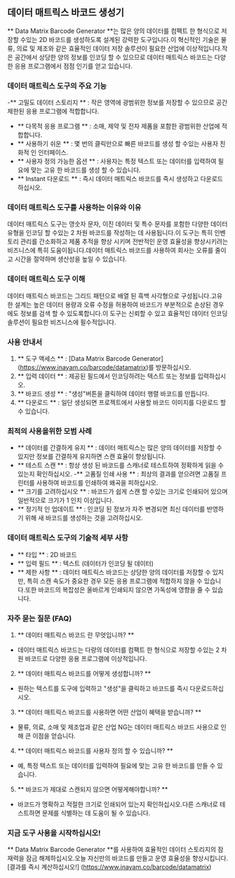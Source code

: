 ## 데이터 매트릭스 바코드 생성기

** Data Matrix Barcode Generator **는 많은 양의 데이터를 컴팩트 한 형식으로 저장할 수있는 2D 바코드를 생성하도록 설계된 강력한 도구입니다.이 혁신적인 기술은 물류, 의료 및 제조와 같은 효율적인 데이터 저장 솔루션이 필요한 산업에 이상적입니다.작은 공간에서 상당한 양의 정보를 인코딩 할 수 있으므로 데이터 매트릭스 바코드는 다양한 응용 프로그램에서 점점 인기를 얻고 있습니다.

### 데이터 매트릭스 도구의 주요 기능

-** 고밀도 데이터 스토리지 ** : 작은 영역에 광범위한 정보를 저장할 수 있으므로 공간 제한된 응용 프로그램에 적합합니다.
- ** 다목적 응용 프로그램 ** : 소매, 제약 및 전자 제품을 포함한 광범위한 산업에 적합합니다.
- ** 사용하기 쉬운 ** : 몇 번의 클릭만으로 빠른 바코드를 생성 할 수있는 사용자 친화적 인 인터페이스.
- ** 사용자 정의 가능한 옵션 ** : 사용자는 특정 텍스트 또는 데이터를 입력하여 필요에 맞는 고유 한 바코드를 생성 할 수 있습니다.
- ** Instant 다운로드 ** : 즉시 데이터 매트릭스 바코드를 즉시 생성하고 다운로드하십시오.

### 데이터 매트릭스 도구를 사용하는 이유와 이유

데이터 매트릭스 도구는 영숫자 문자, 이진 데이터 및 특수 문자를 포함한 다양한 데이터 유형을 인코딩 할 수있는 2 차원 바코드를 작성하는 데 사용됩니다.이 도구는 특히 인벤토리 관리를 간소화하고 제품 추적을 향상 시키며 전반적인 운영 효율성을 향상시키려는 비즈니스에 특히 도움이됩니다.데이터 매트릭스 바코드를 사용하여 회사는 오류를 줄이고 시간을 절약하며 생산성을 높일 수 있습니다.

### 데이터 매트릭스 도구 이해

데이터 매트릭스 바코드는 그리드 패턴으로 배열 된 흑백 사각형으로 구성됩니다.고유 한 설계는 높은 데이터 용량과 오류 수정을 허용하여 바코드가 부분적으로 손상된 경우에도 정보를 검색 할 수 있도록합니다.이 도구는 신뢰할 수 있고 효율적인 데이터 인코딩 솔루션이 필요한 비즈니스에 필수적입니다.

### 사용 안내서

1. ** 도구 액세스 ** : [Data Matrix Barcode Generator] (https://www.inayam.co/barcode/datamatrix)를 방문하십시오.
2. ** 입력 데이터 ** : 제공된 필드에서 인코딩하려는 텍스트 또는 정보를 입력하십시오.
3. ** 바코드 생성 ** : "생성"버튼을 클릭하여 데이터 행렬 바코드를 만듭니다.
4. ** 다운로드 ** : 일단 생성되면 프로젝트에서 사용할 바코드 이미지를 다운로드 할 수 있습니다.

### 최적의 사용을위한 모범 사례

- ** 데이터를 간결하게 유지 ** : 데이터 매트릭스는 많은 양의 데이터를 저장할 수 있지만 정보를 간결하게 유지하면 스캔 효율이 향상됩니다.
- ** 테스트 스캔 ** : 항상 생성 된 바코드를 스캐너로 테스트하여 정확하게 읽을 수 있는지 확인하십시오.
-** 고품질 인쇄 사용 ** : 최상의 결과를 얻으려면 고품질 프린터를 사용하여 바코드를 인쇄하여 왜곡을 피하십시오.
- ** 크기를 고려하십시오 ** : 바코드가 쉽게 스캔 할 수있는 크기로 인쇄되어 있으며 일반적으로 크기가 1 인치 이상입니다.
- ** 정기적 인 업데이트 ** : 인코딩 된 정보가 자주 변경되면 최신 데이터를 반영하기 위해 새 바코드를 생성하는 것을 고려하십시오.

### 데이터 매트릭스 도구의 기술적 세부 사항

- ** 타입 ** : 2D 바코드
- ** 입력 필드 ** : 텍스트 (데이터가 인코딩 될 데이터)
- ** 제한 사항 ** : 데이터 매트릭스 바코드는 상당한 양의 데이터를 저장할 수 있지만, 특히 스캔 속도가 중요한 경우 모든 응용 프로그램에 적합하지 않을 수 있습니다.또한 바코드의 복잡성은 올바르게 인쇄되지 않으면 가독성에 영향을 줄 수 있습니다.

### 자주 묻는 질문 (FAQ)

1. ** 데이터 매트릭스 바코드 란 무엇입니까? **
- 데이터 매트릭스 바코드는 다량의 데이터를 컴팩트 한 형식으로 저장할 수있는 2 차원 바코드로 다양한 응용 프로그램에 이상적입니다.

2. ** 데이터 매트릭스 바코드를 어떻게 생성합니까? **
- 원하는 텍스트를 도구에 입력하고 "생성"을 클릭하고 바코드를 즉시 다운로드하십시오.

3. ** 데이터 매트릭스 바코드를 사용하면 어떤 산업이 혜택을 받습니까? **
- 물류, 의료, 소매 및 제조업과 같은 산업 NG는 데이터 매트릭스 바코드 사용으로 인해 큰 이점을 얻습니다.

4. ** 데이터 매트릭스 바코드를 사용자 정의 할 수 있습니까? **
- 예, 특정 텍스트 또는 데이터를 입력하여 필요에 맞는 고유 한 바코드를 만들 수 있습니다.

5. ** 바코드가 제대로 스캔되지 않으면 어떻게해야합니까? **
- 바코드가 명확하고 적절한 크기로 인쇄되어 있는지 확인하십시오.다른 스캐너로 테스트하면 문제를 식별하는 데 도움이 될 수 있습니다.

### 지금 도구 사용을 시작하십시오!

** Data Matrix Barcode Generator **를 사용하여 효율적인 데이터 스토리지의 잠재력을 잠금 해제하십시오.오늘 자신만의 바코드를 만들고 운영 효율성을 향상시킵니다.[결과를 즉시 계산하십시오!] (https://www.inayam.co/barcode/datamatrix)